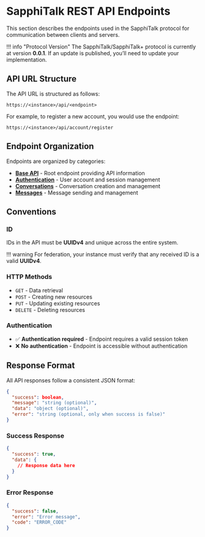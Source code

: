 # SapphiTalk REST API Endpoints

This section describes the endpoints used in the SapphiTalk protocol for communication between clients and servers.

!!! info "Protocol Version"
  The SapphiTalk/SapphiTalk+ protocol is currently at version **0.0.1**. If an update is published, you’ll need to update your implementation.

## API URL Structure

The API URL is structured as follows:

```
https://<instance>/api/<endpoint>
```

For example, to register a new account, you would use the endpoint:

```
https://<instance>/api/account/register
```

## Endpoint Organization

Endpoints are organized by categories:

- **[Base API](base.md)** - Root endpoint providing API information
- **[Authentication](authentication.md)** - User account and session management
- **[Conversations](conversations.md)** - Conversation creation and management
- **[Messages](messages.md)** - Message sending and management

## Conventions

### ID

IDs in the API must be **UUIDv4** and unique across the entire system.

!!! warning
    For federation, your instance must verify that any received ID is a valid **UUIDv4**.

### HTTP Methods

- <span class="method-get">`GET`</span> - Data retrieval
- <span class="method-post">`POST`</span> - Creating new resources
- <span class="method-put">`PUT`</span> - Updating existing resources
- <span class="method-delete">`DELETE`</span> - Deleting resources

### Authentication

- ✅ **Authentication required** - Endpoint requires a valid session token
- ❌ **No authentication** - Endpoint is accessible without authentication

## Response Format

All API responses follow a consistent JSON format:
```json
{
  "success": boolean,
  "message": "string (optional)",
  "data": "object (optional)",
  "error": "string (optional, only when success is false)"
}
```

### Success Response
```json
{
  "success": true,
  "data": {
    // Response data here
  }
}
```

### Error Response
```json
{
  "success": false,
  "error": "Error message",
  "code": "ERROR_CODE"
}
```
